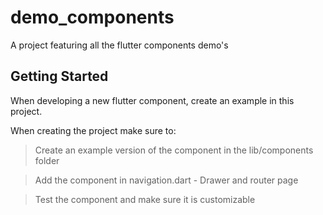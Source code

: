 # demo_components

A project featuring all the flutter components demo&#x27;s

## Getting Started

When developing a new flutter component, create an example in this project.

When creating the project make sure to:

> Create an example version of the component in the lib/components folder

> Add the component in navigation.dart - Drawer and router page

> Test the component and make sure it is customizable
